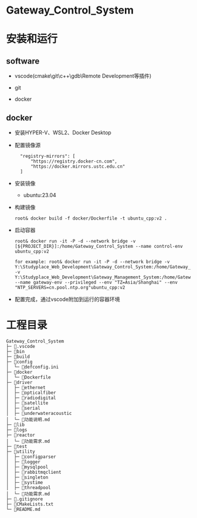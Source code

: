 # Gateway_Control_System

# 安装和运行

## software

* vscode(cmake\git\c++\gdb\Remote Development等插件)

* git

* docker

## docker

* 安装HYPER-V、WSL2、Docker Desktop

* 配置镜像源
  
  ```
    "registry-mirrors": [
        "https://registry.docker-cn.com",
        "https://docker.mirrors.ustc.edu.cn"
    ]
  ```

* 安装镜像
  
  * ubuntu:23.04

* 构建镜像
  
  ```
  root& docker build -f docker/Dockerfile -t ubuntu_cpp:v2 .
  ```

* 启动容器
  
  ```
  root& docker run -it -P -d --network bridge -v [${PROJECT_DIR}]:/home/Gateway_Control_System --name control-env ubuntu_cpp:v2

  for example: root& docker run -it -P -d --network bridge -v Y:\Studyplace_Web_Development\Gateway_Control_System:/home/Gateway_Control_System -v Y:\Studyplace_Web_Development\Gateway_Management_System:/home/Gateway_Management_System --name gateway-env --privileged --env "TZ=Asia/Shanghai" --env "NTP_SERVERS=cn.pool.ntp.org"ubuntu_cpp:v2
  ```


* 配置完成，通过vscode附加到运行的容器环境

# 工程目录

```
Gateway_Control_System
├─ 📁.vscode
├─ 📁bin
├─ 📁build
├─ 📁config
│  └─ 📄defconfig.ini
├─ 📁docker
│  └─ 📄Dockerfile
├─ 📁driver
│  ├─ 📁ethernet
│  ├─ 📁opticalfiber
│  ├─ 📁radiodigital
│  ├─ 📁satellite
│  ├─ 📁serial
│  ├─ 📁underwateracoustic
│  └─ 📄功能说明.md
├─ 📁lib
├─ 📁logs
├─ 📁reactor
│  └─ 📄功能需求.md
├─ 📁test
├─ 📁utility
│  ├─ 📁configparser
│  ├─ 📁logger
│  ├─ 📁mysqlpool
│  ├─ 📁rabbitmqclient
│  ├─ 📁singleton
│  ├─ 📁systime
│  ├─ 📁threadpool
│  └─ 📄功能需求.md
├─ 📄.gitignore
├─ 📄CMakeLists.txt
└─ 📄README.md
```